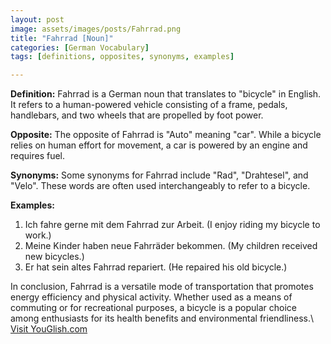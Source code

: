 ```yaml
---
layout: post
image: assets/images/posts/Fahrrad.png
title: "Fahrrad [Noun]"
categories: [German Vocabulary]
tags: [definitions, opposites, synonyms, examples]

---
```


**Definition:**
Fahrrad is a German noun that translates to "bicycle" in English. It refers to a human-powered vehicle consisting of a frame, pedals, handlebars, and two wheels that are propelled by foot power. 

**Opposite:**
The opposite of Fahrrad is "Auto" meaning "car". While a bicycle relies on human effort for movement, a car is powered by an engine and requires fuel.

**Synonyms:**
Some synonyms for Fahrrad include "Rad", "Drahtesel", and "Velo". These words are often used interchangeably to refer to a bicycle.

**Examples:**
1. Ich fahre gerne mit dem Fahrrad zur Arbeit. (I enjoy riding my bicycle to work.)
2. Meine Kinder haben neue Fahrräder bekommen. (My children received new bicycles.)
3. Er hat sein altes Fahrrad repariert. (He repaired his old bicycle.)

In conclusion, Fahrrad is a versatile mode of transportation that promotes energy efficiency and physical activity. Whether used as a means of commuting or for recreational purposes, a bicycle is a popular choice among enthusiasts for its health benefits and environmental friendliness.\ <a id="yg-widget-0" class="youglish-widget" data-query="Fahrrad" data-lang="german" data-components="8412" data-auto-start="0" data-bkg-color="theme_light" data-title="How%20to%20pronounce%20Fahrrad%20in%20German"  rel="nofollow" href="https://youglish.com">Visit YouGlish.com</a><script async src="https://youglish.com/public/emb/widget.js" charset="utf-8"></script>